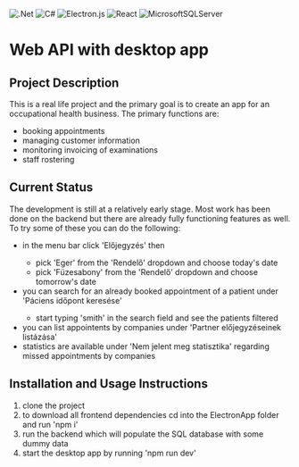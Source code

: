 ![.Net](https://img.shields.io/badge/.NET-5C2D91?style=for-the-badge&logo=.net&logoColor=white)
![C#](https://img.shields.io/badge/c%23-%23239120.svg?style=for-the-badge&logo=csharp&logoColor=white)
![Electron.js](https://img.shields.io/badge/Electron-191970?style=for-the-badge&logo=Electron&logoColor=white)
![React](https://img.shields.io/badge/react-%2320232a.svg?style=for-the-badge&logo=react&logoColor=%2361DAFB)
![MicrosoftSQLServer](https://img.shields.io/badge/Microsoft%20SQL%20Server-CC2927?style=for-the-badge&logo=microsoft%20sql%20server&logoColor=white)

# Web API with desktop app 

## Project Description

This is a real life project and the primary goal is to create an app for an occupational health business. The primary functions are:
<ul>
  <li>booking appointments</li>
  <li>managing customer information</li>
  <li>monitoring invoicing of examinations</li>
  <li>staff rostering</li>
</ul>

## Current Status

The development is still at a relatively early stage. Most work has been done on the backend but there are already fully functioning features as well. To try some of these you can do the following:
<ul>
  <li>in the menu bar click 'Előjegyzés' then</li>
  <ul>
    <li>pick 'Eger' from the 'Rendelő' dropdown and choose today's date</li>
    <li>pick 'Füzesabony' from the 'Rendelő' dropdown and choose tomorrow's date</li>
  </ul>
  <li>you can search for an already booked appointment of a patient under 'Páciens időpont keresése'</li>
  <ul>
    <li>start typing 'smith' in the search field and see the patients filtered</li>
  </ul>
  <li>you can list appointents by companies under 'Partner előjegyzéseinek listázása'</li>
  <li>statistics are available under 'Nem jelent meg statisztika' regarding missed appointments by companies</li>
</ul>

## Installation and Usage Instructions
<ol>
  <li>clone the project</li>
  <li>to download all frontend dependencies cd into the ElectronApp folder and run 'npm i'</li>
  <li>run the backend which will populate the SQL database with some dummy data</li>
  <li>start the desktop app by running 'npm run dev'</li>
</ol>  
